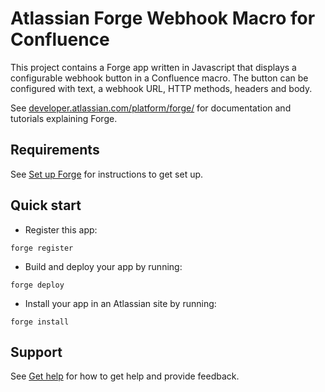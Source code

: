 # Atlassian Forge Webhook Macro for Confluence

This project contains a Forge app written in Javascript that displays a configurable 
webhook button in a Confluence macro. The button can be configured with text, a webhook
URL, HTTP methods, headers and body.

See [developer.atlassian.com/platform/forge/](https://developer.atlassian.com/platform/forge) for documentation and tutorials explaining Forge.

## Requirements

See [Set up Forge](https://developer.atlassian.com/platform/forge/set-up-forge/) for instructions to get set up.

## Quick start

- Register this app:
```
forge register
```

- Build and deploy your app by running:
```
forge deploy
```

- Install your app in an Atlassian site by running:
```
forge install
```

## Support

See [Get help](https://developer.atlassian.com/platform/forge/get-help/) for how to get help and provide feedback.
